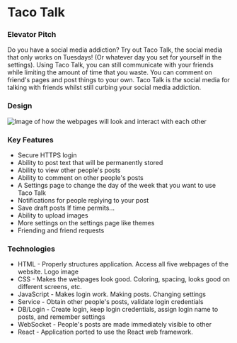 # Taco Talk
### Elevator Pitch
Do you have a social media addiction? Try out Taco Talk, the social media that only works on Tuesdays! (Or whatever day you set for yourself in the settings). Using Taco Talk, you can still communicate with your friends while limiting the amount of time that you waste. You can comment on friend's pages and post things to your own. Taco Talk is *the* social media for talking with friends whilst still curbing your social media addiction. 

### Design
![Image of how the webpages will look and interact with each other](C:\Users\matth\Downloads\IMG_20240117_173457265.jpg)

### Key Features
+ Secure HTTPS login
+ Ability to post text that will be permanently stored
+ Ability to view other people's posts
+ Ability to comment on other people's posts
+ A Settings page to change the day of the week that you want to use Taco Talk
+ Notifications for people replying to your post
+ Save draft posts
If time permits...
+ Ability to upload images
+ More settings on the settings page like themes
+ Friending and friend requests

### Technologies
+ HTML - Properly structures application.  Access all five webpages of the website. Logo image
+ CSS - Makes the webpages look good. Coloring, spacing, looks good on different screens, etc. 
+ JavaScript - Makes login work. Making posts. Changing settings
+ Service - Obtain other people's posts, validate login credentials
+ DB/Login - Create login, keep login credentials, assign login name to posts, and remember settings
+ WebSocket - People's posts are made immediately visible to other
+ React - Application ported to use the React web framework.

